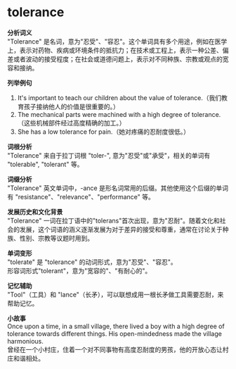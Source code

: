 # tolerance

**分析词义**  
"Tolerance" 是名词，意为"忍受"、"容忍"。这个单词具有多个用途，例如在医学上，表示对药物、疾病或环境条件的抵抗力；在技术或工程上，表示一种公差、偏差或者波动的接受程度；在社会或道德问题上，表示对不同种族、宗教或观点的宽容和接纳。

  

**列举例句**

  

1.  It's important to teach our children about the value of tolerance.（我们教育孩子接纳他人的价值是很重要的。）
2.  The mechanical parts were machined with a high degree of tolerance.（这些机械部件经过高度精确的加工。）
3.  She has a low tolerance for pain.（她对疼痛的忍耐度很低。）

  

**词根分析**  
"Tolerance" 来自于拉丁词根 "toler-", 意为"忍受"或"承受"，相关的单词有 "tolerable", "tolerant" 等。

  

**词缀分析**  
"Tolerance" 英文单词中，-ance 是形名词常用的后缀。其他使用这个后缀的单词有 "resistance"、"relevance"、"performance" 等。

  

**发展历史和文化背景**  
"Tolerance" 一词在拉丁语中的"tolerans"首次出现，意为"忍耐"。随着文化和社会的发展，这个词语的涵义逐渐发展为对于差异的接受和尊重，通常在讨论关于种族、性别、宗教等议题时用到。

  

**单词变形**  
"tolerate" 是 "tolerance" 的动词形式，意为"忍受"、"容忍"。  
形容词形式"tolerant"，意为"宽容的"、"有耐心的"。

  

**记忆辅助**  
"Tool"（工具）和 "lance"（长矛），可以联想成用一根长矛做工具需要忍耐，来帮助记忆。

  

**小故事**  
Once upon a time, in a small village, there lived a boy with a high degree of tolerance towards different things. His open-mindedness made the village harmonious.  
曾经在一个小村庄，住着一个对不同事物有高度忍耐度的男孩，他的开放心态让村庄和谐相处。
